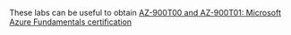 These labs can be useful to obtain [AZ-900T00 and AZ-900T01: Microsoft Azure Fundamentals certification](https://learn.microsoft.com/en-us/certifications/exams/az-900/)



